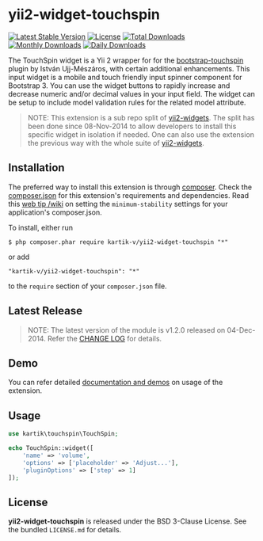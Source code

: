 yii2-widget-touchspin
=======================

[![Latest Stable Version](https://poser.pugx.org/kartik-v/yii2-widget-touchspin/v/stable)](https://packagist.org/packages/kartik-v/yii2-widget-touchspin)
[![License](https://poser.pugx.org/kartik-v/yii2-widget-touchspin/license)](https://packagist.org/packages/kartik-v/yii2-widget-touchspin)
[![Total Downloads](https://poser.pugx.org/kartik-v/yii2-widget-touchspin/downloads)](https://packagist.org/packages/kartik-v/yii2-widget-touchspin)
[![Monthly Downloads](https://poser.pugx.org/kartik-v/yii2-widget-touchspin/d/monthly)](https://packagist.org/packages/kartik-v/yii2-widget-touchspin)
[![Daily Downloads](https://poser.pugx.org/kartik-v/yii2-widget-touchspin/d/daily)](https://packagist.org/packages/kartik-v/yii2-widget-touchspin)

The TouchSpin widget is a Yii 2 wrapper for for the [bootstrap-touchspin](http://www.virtuosoft.eu/code/bootstrap-touchspin) plugin by István Ujj-Mészáros, with certain additional enhancements. This input widget is a mobile and touch friendly input spinner component for Bootstrap 3. You can use the widget buttons to rapidly increase and decrease numeric and/or decimal values in your input field. The widget can be setup to include model validation rules for the related model attribute.

> NOTE: This extension is a sub repo split of [yii2-widgets](https://github.com/kartik-v/yii2-widgets). The split has been done since 08-Nov-2014 to allow developers to install this specific widget in isolation if needed. One can also use the extension the previous way with the whole suite of [yii2-widgets](http://demos.krajee.com/widgets).

## Installation

The preferred way to install this extension is through [composer](http://getcomposer.org/download/). Check the [composer.json](https://github.com/kartik-v/yii2-widget-touchspin/blob/master/composer.json) for this extension's requirements and dependencies. Read this [web tip /wiki](http://webtips.krajee.com/setting-composer-minimum-stability-application/) on setting the `minimum-stability` settings for your application's composer.json.

To install, either run

```
$ php composer.phar require kartik-v/yii2-widget-touchspin "*"
```

or add

```
"kartik-v/yii2-widget-touchspin": "*"
```

to the ```require``` section of your `composer.json` file.

## Latest Release

> NOTE: The latest version of the module is v1.2.0 released on 04-Dec-2014. Refer the [CHANGE LOG](https://github.com/kartik-v/yii2-widget-touchspin/blob/master/CHANGE.md) for details.

## Demo

You can refer detailed [documentation and demos](http://demos.krajee.com/widget-details/touchspin) on usage of the extension.

## Usage

```php
use kartik\touchspin\TouchSpin;

echo TouchSpin::widget([
    'name' => 'volume',
    'options' => ['placeholder' => 'Adjust...'],
    'pluginOptions' => ['step' => 1]
]);
```

## License

**yii2-widget-touchspin** is released under the BSD 3-Clause License. See the bundled `LICENSE.md` for details.
